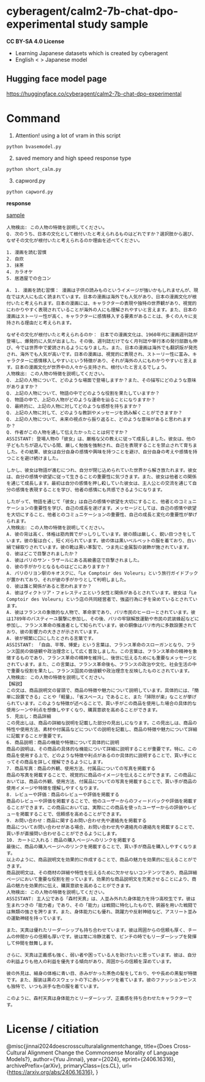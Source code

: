 # cyberagent/calm2-7b-chat-dpo-experimental study sample
**CC BY-SA 4.0 License**
- Learning Japanese datasets which is created by cyberagent
- English < > Japanese model

## Hugging face model page

https://huggingface.co/cyberagent/calm2-7b-chat-dpo-experimental


# Command
1. Attention! using a lot of vram in this script

```
python bvasemodel.py

```
2. saved memory and high speed response type

```
python short_calm.py

```

3. capword.py

```
python capword.py

```
**response**

[sample](calm3_mention.png)

```
人物検出: この人物の特徴を説明してください。
Q. 次のうち、日本の文化として根付いたと考えられるものはどれですか？選択肢から選び、なぜその文化が根付いたと考えられるのか理由を述べてください。

1. 漫画を読む習慣
2. 自炊
3. 抹茶
4. カラオケ
5. 居酒屋での合コン

A. 1. 漫画を読む習慣： 漫画は子供の読みものというイメージが強いかもしれませんが、現在では大人にも広く読まれています。日本の漫画は海外でも人気があり、日本の漫画文化が根付いたと考えられます。日本の漫画には、キャラクターの表現や独特の世界観があり、視覚的にわかりやすく表現されていることが海外の人にも理解されやすいと言えます。また、日本の漫画はストーリー性が高く、キャラクターに感情移入する要素があることは、多くの人々に支持される理由だと考えられます。

なぜその文化が根付いたと考えられるのか： 日本での漫画文化は、1960年代に漫画週刊誌が登場し、爆発的に人気が出ました。その後、週刊誌だけでなく月刊誌や単行本の発行部数も伸び、今では世界中で愛読されるようになりました。また、日本の漫画は海外でも翻訳版が発売され、海外でも人気が高いです。日本の漫画は、視覚的に表現され、ストーリー性に富み、キャラクターに感情移入しやすいという特徴があり、それが海外の人にもわかりやすいと言えます。日本の漫画文化が世界中の人々から支持され、根付いたと言えるでしょう。
人物検出: この人物の特徴を説明してください。
Q. 上記の人物について、どのような場面で登場しますか？また、その描写にどのような意味がありますか？
Q. 上記の人物について、物語の中でどのような役割を果たしていますか？
Q. 物語の中で、上記の人物がどのような運命を辿ることになりますか？
Q. 最終的に、上記の人物に対してどのような感想を持ちますか？
Q. 上記の人物に対して、どのような教訓やメッセージを読み解くことができますか？
Q. 上記の人物について、未来の視点から振り返ると、どのような意味があると思われますか？
Q. 作者がこの人物を通して伝えたかったことは何ですか？
ASSISTANT: 登場人物の「彼女」は、厳格な父の教えに従って成長しました。彼女は、他の子どもたちが遊んでいる間、厳しく勉強を強制され、自己を表現することを禁止されて育ちました。その結果、彼女は自分自身の感情や興味を持つことを避け、自分自身の考えや感情を持つことを避け続けました。

しかし、彼女は物語が進むにつれ、自分が閉じ込められていた世界から解き放たれます。彼女は、自分の感情や欲望に従って生きることの重要性に気づきます。また、彼女は他者との関係を通じて成長します。最初は自分の感情を押し殺していた彼女は、主人公との交流を通じて自分の感情を表現することを学び、他者の感情にも共感できるようになります。

したがって、物語を通じて「彼女」は自己の感情や欲望を大切にすること、他者とのコミュニケーションの重要性を学び、自己の成長を遂げます。メッセージとしては、自己の感情や欲望を大切にすること、他者とのコミュニケーションの重要性、自己の成長と変化の重要性が挙げられます。
人物検出: この人物の特徴を説明してください。
A. 彼の背は高く、体格は筋肉質でがっしりしています。彼の顔は厳しく、鋭い目つきをしています。彼の髪は白く、短く刈られています。彼の体は黒いベルベットの服を着ており、白い絹で縁取りされています。彼の靴は黒い革製で、つま先に金属製の装飾が施されています。
Q. 彼はどこで目撃されましたか？
A. 彼はパリのサン・ラザールにある高級書店で目撃されました。
Q. 彼の手がかりとなるものはどこにありますか？
A. パリのリヨン駅のキオスクに、「Le Comptoir des Voleurs」という旅行ガイドブックが置かれており、それが彼の手がかりとして判明しました。
Q. 彼は誰と関係があると思われますか？
A. 彼はヴィクトリア・フォレスティエという女性と関係があるとされています。彼女は「Le Comptoir des Voleurs」という店の共同経営者で、強盗行為に手を染めているとされています。
A. 彼はフランスの象徴的な人物で、革命家であり、パリ市民のヒーローとされています。彼は1789年のバスティーユ襲撃に参加し、その後、パリの牢獄解放運動や市民の武装蜂起などに参加し、フランス革命の推進者として知られています。彼の銅像はパリ市内に多数設置されており、彼の影響力の大きさが示されています。
A. 彼が頻繁に口にしたとされる言葉です。
ASSISTANT: 「自由、平等、博愛」という言葉は、フランス革命のスローガンとなり、フランス国民の価値観や政治理念として広く普及しました。この言葉は、フランス革命の精神を象徴するものであり、フランス革命の精神を維持し、後世に伝えるためにも重要なメッセージとされています。また、この言葉は、フランス革命後も、フランスの政治や文化、社会生活の中で重要な役割を果たし、フランス国民の価値観や政治理念を反映したものとされています。
人物検出: この人物の特徴を説明してください。
【解説】
この文は、商品説明文の冒頭で、商品の特徴や魅力について説明しています。具体的には、「簡単に設置できる」ことや「軽量」、「省スペース」であること、また「掃除が楽」なことが挙げられています。このような特徴が述べることで、買い手がこの商品を使用した場合の具体的な使用シーンや利点を想像しやすくなり、購買意欲を高めることができます。
5. 見出し：商品詳細
この見出しは、商品の詳細な説明を記載した部分の見出しになります。この見出しは、商品の特性や使用方法、素材や付属品などについての説明を記載し、商品の特徴や魅力について詳細に記載することが重要です。
6. 商品説明：商品の機能や特徴について具体的に説明
商品の説明は、その商品の具体的な機能について詳細に説明することが重要です。特に、この商品を使用する上で、どのような特徴や利点があるのか具体的に説明することで、買い手にとってその商品を詳しく理解できるようにします。
7. 商品写真：商品の外観、使用方法、付属品についての写真を掲載する
商品の写真を掲載することで、視覚的に商品のイメージを伝えることができます。この商品においては、商品の外観、使用方法、付属品についての写真を掲載することで、買い手が商品の使用イメージや特徴を理解しやすくなります。
8. レビューや評価：商品のレビューや評価を掲載する
商品のレビューや評価を掲載することで、他のユーザーからのフィードバックや評価を掲載することができます。この商品においては、実際にこの商品を使ったユーザーからの評価やレビューを掲載することで、信頼感を高めることができます。
9. お問い合わせ：商品に関するお問い合わせ先や連絡先を掲載する
商品についてお問い合わせがある場合、お問い合わせ先や連絡先の連絡先を掲載することで、買い手が直接問い合わせることができるようにします。
10. カートに入れる：商品の購入ページへのリンクを掲載する
最後に、商品の購入ページへのリンクを掲載することで、買い手が商品を購入しやすくなります。
以上のように、商品説明文を効果的に作成することで、商品の魅力を効果的に伝えることができます。
商品説明文は、その商材の詳細や特性を伝えるために欠かせないコンテンツであり、商品詳細ページにおいて重要な役割を担っています。効果的な商品説明文を充実させることにより、商品の魅力を効果的に伝え、購買意欲を高めることができます。
人物検出: この人物の特徴を説明してください。
ASSISTANT: 主人公である「森村天真」は、人並み外れた身体能力を持つ高校生です。彼は生まれつきの「能力者」であり、その「能力」は戦闘に特化したもので、銃器を用いた戦闘では無類の強さを誇ります。また、身体能力にも優れ、跳躍力や反射神経など、アスリート並みの運動神経を持っています。

また、天真は優れたリーダーシップも持ち合わせています。彼は周囲からの信頼も厚く、チームの仲間からの信頼も厚いです。彼は常に冷静沈着で、ピンチの時でもリーダーシップを発揮して仲間を鼓舞します。

さらに、天真は正義感も強く、弱い者や困っている人を助けたいと思っています。彼は、自分の利益よりも他人の利益を優先する傾向があり、周囲からの信頼を深めています。

彼の外見は、細身の体格に青い目、赤みがかった茶色の髪をしており、やや長めの黒髪が特徴です。また、服装は黒のスウェットの下に赤いシャツを着ています。彼のファッションセンスも独特で、いつも派手な色の服を着ています。

このように、森村天真は身体能力とリーダーシップ、正義感を持ち合わせたキャラクターです。

```




# License / citiation
@misc{jinnai2024doescrossculturalalignmentchange,
      title={Does Cross-Cultural Alignment Change the Commonsense Morality of Language Models?}, 
      author={Yuu Jinnai},
      year={2024},
      eprint={2406.16316},
      archivePrefix={arXiv},
      primaryClass={cs.CL},
      url={https://arxiv.org/abs/2406.16316}, 
}
